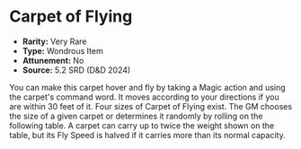 # Carpet of Flying

- **Rarity:** Very Rare
- **Type:** Wondrous Item
- **Attunement:** No
- **Source:** 5.2 SRD (D&D 2024)

You can make this carpet hover and fly by taking a Magic action and using the carpet's command word. It moves according to your directions if you are within 30 feet of it. Four sizes of Carpet of Flying exist. The GM chooses the size of a given carpet or determines it randomly by rolling on the following table. A carpet can carry up to twice the weight shown on the table, but its Fly Speed is halved if it carries more than its normal capacity.
